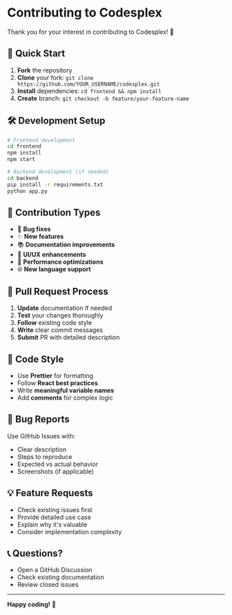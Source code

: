 # Contributing to Codesplex

Thank you for your interest in contributing to Codesplex! 🎉

## 🚀 Quick Start

1. **Fork** the repository
2. **Clone** your fork: `git clone https://github.com/YOUR_USERNAME/codesplex.git`
3. **Install** dependencies: `cd frontend && npm install`
4. **Create** branch: `git checkout -b feature/your-feature-name`

## 🛠️ Development Setup

```bash
# Frontend development
cd frontend
npm install
npm start

# Backend development (if needed)
cd backend
pip install -r requirements.txt
python app.py
```

## 📝 Contribution Types

- 🐛 **Bug fixes**
- ✨ **New features**
- 📚 **Documentation improvements**
- 🎨 **UI/UX enhancements**
- 🔧 **Performance optimizations**
- 🌐 **New language support**

## 🔄 Pull Request Process

1. **Update** documentation if needed
2. **Test** your changes thoroughly
3. **Follow** existing code style
4. **Write** clear commit messages
5. **Submit** PR with detailed description

## 🎯 Code Style

- Use **Prettier** for formatting
- Follow **React best practices**
- Write **meaningful variable names**
- Add **comments** for complex logic

## 🐛 Bug Reports

Use GitHub Issues with:
- Clear description
- Steps to reproduce
- Expected vs actual behavior
- Screenshots (if applicable)

## 💡 Feature Requests

- Check existing issues first
- Provide detailed use case
- Explain why it's valuable
- Consider implementation complexity

## 📞 Questions?

- Open a GitHub Discussion
- Check existing documentation
- Review closed issues

---

**Happy coding!** 🚀